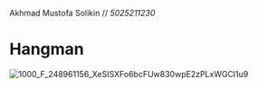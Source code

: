 Akhmad Mustofa Solikin //
_5025211230_

# Hangman
![1000_F_248961156_XeSISXFo6bcFUw830wpE2zPLxWGCl1u9](https://github.com/mustofa08/Hangman/assets/91455464/5fe6a61d-d9d0-4132-87f9-6b74ae382824)
